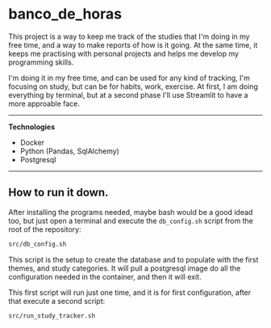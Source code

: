 # banco_de_horas

This project is a way to keep me track of the studies that I'm doing in my free time, and a way to make reports of how is it going. At the same time, it keeps me practising with personal projects and helps me develop my programming skills.

I'm doing it in my free time, and can be used for any kind of tracking, I'm focusing on study, but can be for habits, work, exercise. At first, I am doing everything by terminal, but at a second phase I'll use Streamlit to have a more approable face.

---


**Technologies**

- Docker
- Python (Pandas, SqlAlchemy)
- Postgresql


---

## How to run it down.

After installing the programs needed, maybe bash would be a good idead too, but just open a terminal and execute the `db_config.sh` script from the root of the repository:

```bash
src/db_config.sh
```

This script is the setup to create the database and to populate with the first themes, and study categories. It will pull a postgresql image do all the configuration needed in the container, and then it will exit.

This first script will run just one time, and it is for first configuration, after that execute a second script:
```bash
src/run_study_tracker.sh
```
